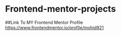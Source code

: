 # Frontend-mentor-projects

##Link To MY Frontend Mentor Profile
https://www.frontendmentor.io/profile/mohid921
